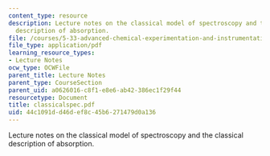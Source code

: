 ```yaml
---
content_type: resource
description: Lecture notes on the classical model of spectroscopy and the classical
  description of absorption.
file: /courses/5-33-advanced-chemical-experimentation-and-instrumentation-fall-2007/44c1091dd46def8c45b6271479d0a136_classicalspec.pdf
file_type: application/pdf
learning_resource_types:
- Lecture Notes
ocw_type: OCWFile
parent_title: Lecture Notes
parent_type: CourseSection
parent_uid: a0626016-c8f1-e8e6-ab42-386ec1f29f44
resourcetype: Document
title: classicalspec.pdf
uid: 44c1091d-d46d-ef8c-45b6-271479d0a136
---
```

Lecture notes on the classical model of spectroscopy and the classical description of absorption.

